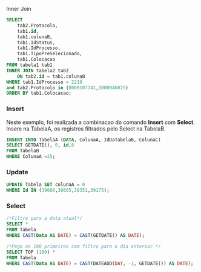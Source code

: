 Inner Join

```SQL
SELECT
    tab2.Protocolo,
    tab1.id,
    tab1.colunaB,
    tab1.IdStatus,
    tab1.IdProcesso,
    tab1.TipoPreSelecionado,
    tab1.Colocacao
FROM tabela1 tab1
INNER JOIN tabela2 tab2
    ON tab2.id = tab1.colunaB
WHERE tab1.IdProcesso = 2219
and tab2.Protocolo in (0000107741,1000046025)
ORDER BY tab1.Colocacao;
```

### Insert

Neste exemplo, foi realizada a combinacao do comando **Insert** com **Select**.
Insere na TabelaA, os registros filtrados pelo Select na TabelaB.

```SQL
INSERT INTO TabelaA (DATA, ColunaA, IdDaTabelaB, ColunaC)
SELECT GETDATE(), 0, id,6
FROM TabelaB
WHERE ColunaA =25;
```

### Update

```SQL
UPDATE Tabela SET colunaA = 0
WHERE Id IN (39606,39605,39351,39175);
```

### Select

```SQL
/*Filtro para a data atual*/
SELECT *
FROM Tabela
WHERE CAST(Data AS DATE) = CAST(GETDATE() AS DATE);

/*Pega os 100 primeiros com filtro para o dia anterior */
SELECT TOP (100) *
FROM Tabela
WHERE CAST(Data AS DATE) = CAST(DATEADD(DAY, -1, GETDATE()) AS DATE);
```

